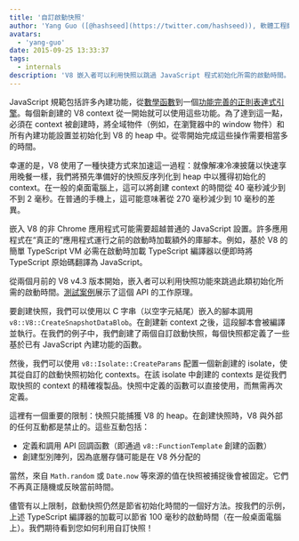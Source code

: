 ```yaml
---
title: '自訂啟動快照'
author: 'Yang Guo ([@hashseed](https://twitter.com/hashseed)), 軟體工程師和引擎預熱供應商'
avatars:
  - 'yang-guo'
date: 2015-09-25 13:33:37
tags:
  - internals
description: 'V8 嵌入者可以利用快照以跳過 JavaScript 程式初始化所需的啟動時間。'
---
```

JavaScript 規範包括許多內建功能，從[數學函數](https://developer.mozilla.org/en/docs/Web/JavaScript/Reference/Global_Objects/Math)到一個[功能完善的正則表達式引擎](https://developer.mozilla.org/en/docs/Web/JavaScript/Guide/Regular_Expressions)。每個新創建的 V8 context 從一開始就可以使用這些功能。為了達到這一點，必須在 context 被創建時，將全域物件（例如，在瀏覽器中的 window 物件）和所有內建功能設置並初始化到 V8 的 heap 中。從零開始完成這些操作需要相當多的時間。

<!--truncate-->
幸運的是，V8 使用了一種快捷方式來加速這一過程：就像解凍冷凍披薩以快速享用晚餐一樣，我們將預先準備好的快照反序列化到 heap 中以獲得初始化的 context。在一般的桌面電腦上，這可以將創建 context 的時間從 40 毫秒減少到不到 2 毫秒。在普通的手機上，這可能意味著從 270 毫秒減少到 10 毫秒的差異。

嵌入 V8 的非 Chrome 應用程式可能需要超越普通的 JavaScript 設置。許多應用程式在“真正的”應用程式運行之前的啟動時加載額外的庫腳本。例如，基於 V8 的簡單 TypeScript VM 必需在啟動時加載 TypeScript 編譯器以便即時將 TypeScript 原始碼翻譯為 JavaScript。

從兩個月前的 V8 v4.3 版本開始，嵌入者可以利用快照功能來跳過此類初始化所需的啟動時間。[測試案例](https://chromium.googlesource.com/v8/v8.git/+/4.5.103.9/test/cctest/test-serialize.cc#661)展示了這個 API 的工作原理。

要創建快照，我們可以使用以 C 字串（以空字元結尾）嵌入的腳本調用 `v8::V8::CreateSnapshotDataBlob`。在創建新 context 之後，這段腳本會被編譯並執行。在我們的例子中，我們創建了兩個自訂啟動快照，每個快照都定義了一些基於已有 JavaScript 內建功能的函數。

然後，我們可以使用 `v8::Isolate::CreateParams` 配置一個新創建的 isolate，使其從自訂的啟動快照初始化 contexts。在該 isolate 中創建的 contexts 是從我們取快照的 context 的精確複製品。快照中定義的函數可以直接使用，而無需再次定義。

這裡有一個重要的限制：快照只能捕獲 V8 的 heap。在創建快照時，V8 與外部的任何互動都是禁止的。這些互動包括：

- 定義和調用 API 回調函數（即通過 `v8::FunctionTemplate` 創建的函數）
- 創建型別陣列，因為底層存儲可能是在 V8 外分配的

當然，來自 `Math.random` 或 `Date.now` 等來源的值在快照被捕捉後會被固定。它們不再真正隨機或反映當前時間。

儘管有以上限制，啟動快照仍然是節省初始化時間的一個好方法。按我們的示例，上述 TypeScript 編譯器的加載可以節省 100 毫秒的啟動時間（在一般桌面電腦上）。我們期待看到您如何利用自訂快照！
